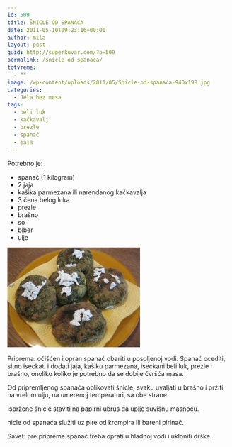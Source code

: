 ```yaml
---
id: 509
title: ŠNICLE OD SPANAĆA
date: 2011-05-10T09:23:16+00:00
author: mila
layout: post
guid: http://superkuvar.com/?p=509
permalink: /snicle-od-spanaca/
totvreme:
  - ""
image: /wp-content/uploads/2011/05/Šnicle-od-spanaća-940x198.jpg
categories:
  - Jela bez mesa
tags:
  - beli luk
  - kačkavalj
  - prezle
  - spanać
  - jaja
---
```

Potrebno je:

  * spanać (1 kilogram)
  * 2 jaja
  * kašika parmezana ili narendanog kačkavalja
  * 3 čena belog luka
  * prezle
  * brašno
  * so
  * biber
  * ulje

<img class="alignnone size-medium wp-image-2850" title="Šnicle od spanaća" src="/wp-content/uploads/2011/05/%C5%A0nicle-od-spana%C4%87a-300x225.jpg" alt="" width="300" height="225" /> 

Priprema: očišćen i opran spanać obariti u posoljenoj vodi. Spanać ocediti, sitno iseckati i dodati jaja, kašiku parmezana, iseckani beli luk, prezle i brašno, onoliko koliko je potrebno da se dobije čvršća masa.

Od pripremljenog spanaća oblikovati šnicle, svaku uvaljati u brašno i pržiti na vrelom ulju, na umerenoj temperaturi, sa obe strane.

Ispržene šnicle staviti na papirni ubrus da upije suvišnu masnoću.

 nicle od spanaća služiti uz pire od krompira ili bareni pirinač.

Savet: pre pripreme spanać treba oprati u hladnoj vodi i ukloniti drške.